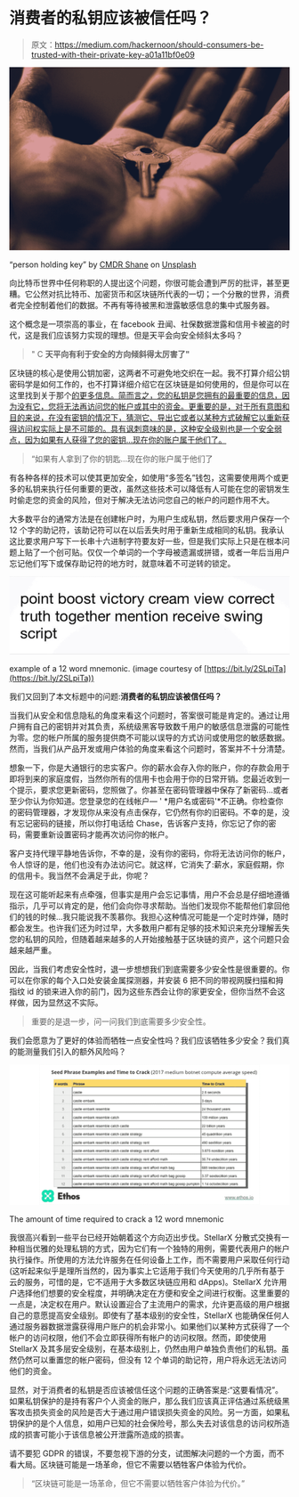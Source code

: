 # 消费者的私钥应该被信任吗？

> 原文：<https://medium.com/hackernoon/should-consumers-be-trusted-with-their-private-key-a01a11bf0e09>

![](img/aa5ec8d15c5bb8931f5367b87f6eeed6.png)

“person holding key” by [CMDR Shane](https://unsplash.com/@cmdrshane?utm_source=medium&utm_medium=referral) on [Unsplash](https://unsplash.com?utm_source=medium&utm_medium=referral)

向比特币世界中任何称职的人提出这个问题，你很可能会遭到严厉的批评，甚至更糟。它公然对抗比特币、加密货币和区块链所代表的一切；一个分散的世界，消费者完全控制着他们的数据。不再有等待被黑和泄露敏感信息的集中式服务器。

这个概念是一项崇高的事业，在 facebook 丑闻、社保数据泄露和信用卡被盗的时代，这是我们应该努力实现的理想。但是天平会向安全倾斜太多吗？

> " C **天平向有利于安全的方向倾斜得太厉害了"**

区块链的核心是使用公钥加密，这两者不可避免地交织在一起。我不打算介绍公钥密码学是如何工作的，也不打算详细介绍它在区块链是如何使用的，但是你可以在这里找到关于那个[的更多信息。简而言之，您的私钥是您拥有的最重要的信息，因为没有它，您将无法再访问您的帐户或其中的资金。更重要的是，对于所有意图和目的来说，在没有密钥的情况下，猜测它、导出它或者以某种方式破解它以重新获得访问权实际上是不可能的。具有讽刺意味的是，这种安全级别也是一个安全弱点，因为如果有人获得了您的密钥…现在你的账户属于他们了。](http://lmgtfy.com/?q=public-key+cryptography)

> “如果有人拿到了你的钥匙…现在你的账户属于他们了

有各种各样的技术可以使其更加安全，如使用“多签名”钱包，这需要使用两个或更多的私钥来执行任何重要的更改，虽然这些技术可以降低有人可能在您的密钥发生时偷走您的资金的风险，但对于解决无法访问您自己的帐户的问题作用不大。

大多数平台的通常方法是在创建帐户时，为用户生成私钥，然后要求用户保存一个 12 个字的助记符，该助记符可以在以后丢失时用于重新生成相同的私钥。我承认这比要求用户写下一长串十六进制字符要友好一些，但是我们实际上只是在根本问题上贴了一个创可贴。仅仅一个单词的一个字母被遗漏或拼错，或者一年后当用户忘记他们写下或保存助记符的地方时，就意味着不可逆转的锁定。

![](img/73009b3d73371f39ef075aaff7ffd2b8.png)

example of a 12 word mnemonic. (image courtesy of [https://bit.ly/2SLpiTa](https://bit.ly/2SLpiTa))

我们又回到了本文标题中的问题:**消费者的私钥应该被信任吗？**

当我们从安全和信息隐私的角度来看这个问题时，答案很可能是肯定的。通过让用户拥有自己的密钥并对其负责，系统级黑客导致数千用户的敏感信息泄露的可能性为零。您的帐户所属的服务提供商不可能以误导的方式访问或使用您的敏感数据。然而，当我们从产品开发或用户体验的角度来看这个问题时，答案并不十分清楚。

想象一下，你是大通银行的忠实客户。你的薪水会存入你的账户，你的存款会用于即将到来的家庭度假，当然你所有的信用卡也会用于你的日常开销。您最近收到一个提示，要求您更新密码，您照做了。你甚至在密码管理器中保存了新密码…或者至少你认为你知道。您登录您的在线帐户— ' *用户名或密码'*不正确。你检查你的密码管理器，才发现你从来没有点击保存，它仍然有你的旧密码。不幸的是，没有忘记密码的链接，所以你打电话给 Chase，告诉客户支持，你忘记了你的密码，需要重新设置密码才能再次访问你的帐户。

客户支持代理平静地告诉你，不幸的是，没有你的密码，你将无法访问你的帐户，令人惊讶的是，他们也没有办法访问它。就这样，它消失了:薪水，家庭假期，你的信用卡。我当然不会满足于此，你呢？

现在这可能听起来有点牵强，但事实是用户会忘记事情，用户不会总是仔细地遵循指示，几乎可以肯定的是，他们会向你寻求帮助。当他们发现你不能帮他们拿回他们的钱的时候…我只能说我不羡慕你。我担心这种情况可能是一个定时炸弹，随时都会发生。也许我们还为时过早，大多数用户都有足够的技术知识来充分理解丢失您的私钥的风险，但随着越来越多的人开始接触基于区块链的资产，这个问题只会越来越严重。

因此，当我们考虑安全性时，退一步想想我们到底需要多少安全性是很重要的。你可以在你家的每个入口处安装金属探测器，并安装 6 把不同的带视网膜扫描和拇指纹 id 的锁来进入你的前门，因为这些东西会让你的家更安全，但你当然不会这样做，因为显然这不实际。

> 重要的是退一步，问一问我们到底需要多少安全性。

我们会愿意为了更好的体验而牺牲一点安全性吗？我们应该牺牲多少安全？我们真的能测量我们引入的额外风险吗？

![](img/60b2caa4d5b9318d5e38b96dd6d4a9ad.png)

The amount of time required to crack a 12 word mnemonic

我很高兴看到一些平台已经开始朝着这个方向迈出步伐。StellarX 分散式交换有一种相当优雅的处理私钥的方式，因为它们有一个独特的用例，需要代表用户的帐户执行操作。所使用的方法允许服务在任何设备上工作，而不需要用户采取任何行动(这听起来似乎是理所当然的，因为事实上它适用于我们今天使用的几乎所有基于云的服务，可惜的是，它不适用于大多数区块链应用和 dApps)。StellarX 允许用户选择他们想要的安全程度，并明确决定在方便和安全之间进行权衡。这里重要的一点是，决定权在用户。默认设置迎合了主流用户的需求，允许更高级的用户根据自己的意愿提高安全级别。即使有了基本级别的安全性，StellarX 也能确保任何人通过服务器数据泄露获得用户账户的机会非常小。如果他们以某种方式获得了一个帐户的访问权限，他们不会立即获得所有帐户的访问权限。然而，即使使用 StellarX 及其多层安全级别，在基本级别上，仍然由用户单独负责他们的私钥。虽然仍然可以重置您的帐户密码，但没有 12 个单词的助记符，用户将永远无法访问他们的资金。

显然，对于消费者的私钥是否应该被信任这个问题的正确答案是:“这要看情况”。如果私钥保护的是持有客户个人资金的账户，那么我们应该真正评估通过系统级黑客攻击损失资金的风险是否大于通过用户错误损失资金的风险。另一方面，如果私钥保护的是个人信息，如用户已知的社会保险号，那么失去对该信息的访问权所造成的损害可能小于该信息被公开泄露所造成的损害。

请不要犯 GDPR 的错误，不要忽视下游的分支，试图解决问题的一个方面，而不看大局。区块链可能是一场革命，但它不需要以牺牲客户体验为代价。

> “区块链可能是一场革命，但它不需要以牺牲客户体验为代价。”